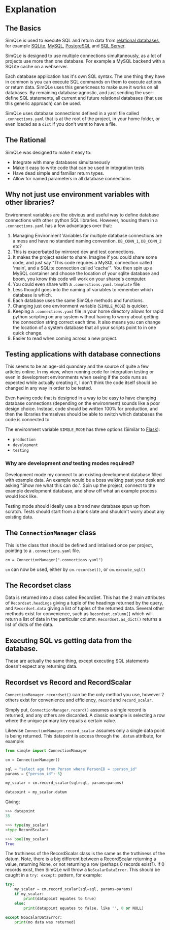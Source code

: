 # Explanation

## The Basics

SimQLe is used to execute SQL and return data from [relational databases](https://en.wikipedia.org/wiki/Relational_database),
for example [SQLite](https://www.sqlite.org/index.html), [MySQL](https://www.mysql.com/), 
[PostgreSQL](https://www.postgresql.org/) and [SQL Server](https://www.microsoft.com/en-au/sql-server/).

SimQLe is designed to use multiple connections simultaneously, as a lot of projects
use more than one database. For example a MySQL backend with a SQLite cache on a webserver.

Each database application has it's own SQL syntax. The one thing they have in common
is you can execute SQL commands on them to execute actions or return data. SimQLe uses
this genericness to make sure it works on all databases. By remaining database
agnostic, and just sending the user-define SQL statements, all current and future
relational databases (that use this generic approach) can be used.

SimQLe uses database connections defined in a yaml file called 
`.connections.yaml` that is at the root of the project, in your home folder, or
even loaded as a `dict` if you don't want to have a file.

## The Rational

SimQLe was designed to make it easy to:

 - Integrate with many databases simultaneously
 - Make it easy to write code that can be used in integration tests
 - Have dead simple and familiar return types.
 - Allow for named parameters in all database connections

## Why not just use environment variables with other libraries?

Environment variables are the obvious and useful way to define database connections
with other python SQL libraries. However, housing them in a `.connections.yaml`
has a few advantages over that:

1) Managing Environment Variables for multiple database connections are a mess
and have no standard naming convention. `DB_CONN_1`, `DB_CONN_2` etc?
2) This is exacerbated by mirrored dev and test connections.
3) It makes the project easier to share. Imagine if you could share some code,
and just say "This code requires a MySQL connection called 'main',
and a SQLite connection called 'cache'". You then spin up a MySQL container and
choose the location of your sqlite database and boom, you know this code will work
on your sharee's computer.
4) You could even share with a `.connections.yaml.template` file
5) Less thought goes into the naming of variables to remember which database is
which.
6) Each database uses the same SimQLe methods and functions.
7) Changing just one environment variable (`SIMQLE_MODE`) is quicker.
8) Keeping a `.connections.yaml` file in your home directory allows for rapid 
python scripting on any system without having to worry about getting the 
connection string correct each time. It also means you can change the location
of a system database that all your scripts point to in one quick change.
9) Easier to read when coming across a new project. 
  

## Testing applications with database connections

This seems to be an age-old quandary and the source of quite a few articles online.
In my view, when running code for integration testing or even in development
environments when seeing if the code runs as expected while actually creating it,
I don't think the code itself should be changed in any way in order to be tested.

Even having code that is designed in a way to be easy to have changing database
connections (depending on the environment) sounds like a poor design choice.
Instead, code should be written 100% for production, and then the libraries themselves
should be able to switch which databases the code is connected to.

The environment variable `SIMQLE_MODE` has three options (Similar to [Flask](https://www.palletsprojects.com/p/flask/)):
 - `production`
 - `development`
 - `testing`
 
 ### Why are development _and_ testing modes required?
 
 Development mode my connect to an existing development database filled with example
 data. An example would be a boss walking past your desk and asking "Show me what 
 this can do.". Spin up the project, connect to the example development database,
 and show off what an example process would look like.
 
 Testing mode should ideally use a brand new database spun up from scratch. Tests
 should start from a blank slate and shouldn't worry about any existing data. 
 
 ## The `ConnectionManager` class
 
 This is the class that should be defined and intialised once per project, pointing
 to a `.connections.yaml` file.
 
 `cm = ConnectionManager(".connections.yaml")`
 
 `cm` can now be used, either by `cm.recordset()`, or `cm.execute_sql()`

## The Recordset class

Data is returned into a class called RecordSet. This has the 2 main attributes
of `Recordset.headings` giving a tuple of the headings returned by the query, 
and `Recordset.data` giving a list of tuples of the returned data. Several other
methods exist for convenience, such as `Recordset.column[]` which will return a 
list of data in the particular column. `Recordset.as_dict()` returns a list
of dicts of the data.

## Executing SQL vs getting data from the database.

These are actually the same thing, except executing SQL statements doesn't expect
any returning data.
 
 
## Recordset vs Record and RecordScalar

`ConnectionManager.recordset()` can be the only method you use, however 2 others
exist for convenience and efficiency, `record` and `record_scalar`.

Simply put, `ConnectionManager.record()` assumes a single record is returned,
and any others are discarded. A classic example is selecting a row where the 
unique primary key equals a certain value.

Likewise `ConnectionManager.record_scalar` assumes only a single data point is 
being returned. This datapoint is access through the `.datum` attribute, for
example:

```python
from simqle import ConnectionManager

cm = ConnectionManager()

sql = "select age from Person where PersonID = :person_id"
params = {"person_id": 5}

my_scalar = cm.record_scalar(sql=sql, params=params)

datapoint = my_scalar.datum
```
Giving:
```python
>>> datapoint
35

>>> type(my_scalar)
<type RecordScalar>

>>> bool(my_scalar)
True
```

The truthiness  of the RecordScalar class is the same as the truthiness of
the datum. Note, there is a big different between a RecordScalar returning a value, 
returning None, or not returning a row (perhaps 0 records exist?). If 0 records
exist, then SimQLe will throw a `NoScalarDataError`. This should be caught in a
`try: except:` pattern, for example:

```python
try:
    my_scalar = cm.record_scalar(sql=sql, params=params)
    if my_scalar:
        print(datapoint equates to true)
    else:
        print(datapoint equates to false, like '', 0 or NULL)

except NoScalarDataError:
    print(no data was returned)
```




